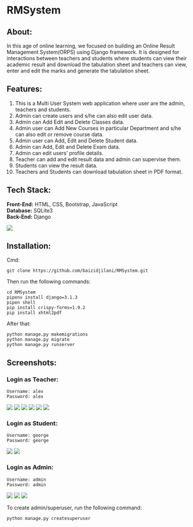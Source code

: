 # RMSystem
## About: 
In this age of online learning, we focused on building an Online Result Management System(ORPS) using Django framework. 
It is designed for interactions between teachers and students where students can view their academic result and download 
the tabulation sheet and teachers can view, enter and edit the marks and generate the tabulation sheet.

## Features:
1.	This is a Multi User System web application where user are the admin, teachers and students.   
2.	Admin can create users and s/he can also edit user data.
3.	Admin can Add Edit and Delete Classes data.
4.	Admin user can Add New Courses in particular Department and s/he can also edit or remove course data.
5.	Admin user can Add, Edit and Delete Student data.
6.	Admin can Add, Edit and Delete Exam data.
7.	Admin can edit users’ profile details.
8.	Teacher can add and edit result data and admin can supervise them.
9.	Students can view the result data.
10. Teachers and Students can download tabulation sheet in PDF format.

## Tech Stack:
**Front-End:** HTML, CSS, Bootstrap, JavaScript\
**Database:** SQLite3\
**Back-End:** Django

![](screenshots/ss_0.jpg)

## Installation:
Cmd: 
```
git clone https://github.com/baizidjilani/RMSystem.git
```
Then run the following commands:
```
cd RMSystem
pipenv install django=3.1.3
pipen shell
pip install crispy-forms=1.9.2
pip install xhtml2pdf
```
After that:
```
python manage.py makemigrations
python manage.py migrate
python manage.py runserver
```

## Screenshots:
### Login as Teacher:
```
Username: alex
Password: alex
```
![](screenshots/ss_1.png)
![](screenshots/ss_2.png)
![](screenshots/ss_3.png)
![](screenshots/ss_4.png)
![](screenshots/ss_5.png)
![](screenshots/ss_6.png)
### Login as Student:
```
Username: george
Password: george
```
![](screenshots/ss_7.png)
![](screenshots/ss_8.png)
### Login as Admin:
```
Username: admin
Password: admin
```
![](screenshots/ss_9.png)
![](screenshots/ss_10.png)
![](screenshots/ss_11.png)

To create admin/superuser, run the following command:
```
python manage.py createsuperuser
```


